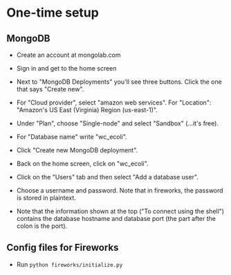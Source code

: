 # One-time setup

## MongoDB

* Create an account at mongolab.com

* Sign in and get to the home screen

* Next to "MongoDB Deployments" you'll see three buttons. Click the one that says "Create new".

* For "Cloud provider", select "amazon web services".  For "Location": "Amazon's US East (Virginia) Region (us-east-1)".

* Under "Plan", choose "Single-node" and select "Sandbox" (...it's free).

* For "Database name" write "wc_ecoli".

* Click "Create new MongoDB deployment".

* Back on the home screen, click on "wc_ecoli".

* Click on the "Users" tab and then select "Add a database user".

* Choose a username and password.  Note that in fireworks, the password is stored in plaintext.

* Note that the information shown at the top ("To connect using the shell") contains the database hostname and database port (the part after the colon is the port).

## Config files for Fireworks

* Run `python fireworks/initialize.py`